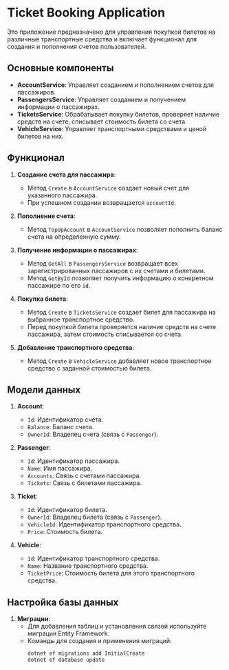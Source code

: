 ﻿# Ticket Booking Application

Это приложение предназначено для управления покупкой билетов на различные транспортные средства и включает функционал для создания и пополнения счетов пользователей.

## Основные компоненты

- **AccountService**: Управляет созданием и пополнением счетов для пассажиров.
- **PassengersService**: Управляет созданием и получением информации о пассажирах.
- **TicketsService**: Обрабатывает покупку билетов, проверяет наличие средств на счете, списывает стоимость билета со счета.
- **VehicleService**: Управляет транспортными средствами и ценой билетов на них.

## Функционал

1. **Создание счета для пассажира**:
    - Метод `Create` в `AccountService` создает новый счет для указанного пассажира.
    - При успешном создании возвращается `accountId`.

2. **Пополнение счета**:
    - Метод `TopUpAccount` в `AccountService` позволяет пополнить баланс счета на определенную сумму.

3. **Получение информации о пассажирах**:
    - Метод `GetAll` в `PassengersService` возвращает всех зарегистрированных пассажиров с их счетами и билетами.
    - Метод `GetById` позволяет получить информацию о конкретном пассажире по его `id`.

4. **Покупка билета**:
    - Метод `Create` в `TicketsService` создает билет для пассажира на выбранное транспортное средство.
    - Перед покупкой билета проверяется наличие средств на счете пассажира, затем стоимость списывается со счета.

5. **Добавление транспортного средства**:
    - Метод `Create` в `VehicleService` добавляет новое транспортное средство с заданной стоимостью билета.

## Модели данных

1. **Account**:
    - `Id`: Идентификатор счета.
    - `Balance`: Баланс счета.
    - `OwnerId`: Владелец счета (связь с `Passenger`).

2. **Passenger**:
    - `Id`: Идентификатор пассажира.
    - `Name`: Имя пассажира.
    - `Accounts`: Связь с счетами пассажира.
    - `Tickets`: Связь с билетами пассажира.

3. **Ticket**:
    - `Id`: Идентификатор билета.
    - `OwnerId`: Владелец билета (связь с `Passenger`).
    - `VehicleId`: Идентификатор транспортного средства.
    - `Price`: Стоимость билета.

4. **Vehicle**:
    - `Id`: Идентификатор транспортного средства.
    - `Name`: Название транспортного средства.
    - `TicketPrice`: Стоимость билета для этого транспортного средства.

## Настройка базы данных

1. **Миграции**:
    - Для добавления таблиц и установления связей используйте миграции Entity Framework.
    - Команды для создания и применения миграций:
      ```bash
      dotnet ef migrations add InitialCreate
      dotnet ef database update
      ```


